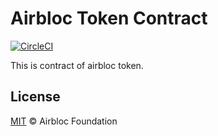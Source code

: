 Airbloc Token Contract
===================

[![CircleCI](https://circleci.com/gh/frostornge/token.svg?style=svg)](https://circleci.com/gh/frostornge/token)

This is contract of airbloc token.

## License

[MIT](LICENSE) © Airbloc Foundation
